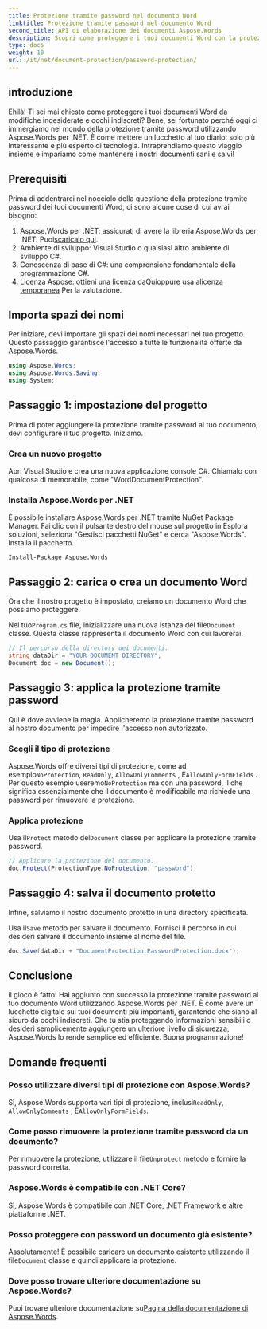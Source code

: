 ```yaml
---
title: Protezione tramite password nel documento Word
linktitle: Protezione tramite password nel documento Word
second_title: API di elaborazione dei documenti Aspose.Words
description: Scopri come proteggere i tuoi documenti Word con la protezione tramite password utilizzando Aspose.Words per .NET in questa guida dettagliata passo passo.
type: docs
weight: 10
url: /it/net/document-protection/password-protection/
---
```

## introduzione

Ehilà! Ti sei mai chiesto come proteggere i tuoi documenti Word da modifiche indesiderate e occhi indiscreti? Bene, sei fortunato perché oggi ci immergiamo nel mondo della protezione tramite password utilizzando Aspose.Words per .NET. È come mettere un lucchetto al tuo diario: solo più interessante e più esperto di tecnologia. Intraprendiamo questo viaggio insieme e impariamo come mantenere i nostri documenti sani e salvi!

## Prerequisiti

Prima di addentrarci nel nocciolo della questione della protezione tramite password dei tuoi documenti Word, ci sono alcune cose di cui avrai bisogno:

1.  Aspose.Words per .NET: assicurati di avere la libreria Aspose.Words per .NET. Puoi[scaricalo qui](https://releases.aspose.com/words/net/).
2. Ambiente di sviluppo: Visual Studio o qualsiasi altro ambiente di sviluppo C#.
3. Conoscenza di base di C#: una comprensione fondamentale della programmazione C#.
4.  Licenza Aspose: ottieni una licenza da[Qui](https://purchase.aspose.com/buy)oppure usa a[licenza temporanea](https://purchase.aspose.com/temporary-license/) Per la valutazione.

## Importa spazi dei nomi

Per iniziare, devi importare gli spazi dei nomi necessari nel tuo progetto. Questo passaggio garantisce l'accesso a tutte le funzionalità offerte da Aspose.Words.

```csharp
using Aspose.Words;
using Aspose.Words.Saving;
using System;
```

## Passaggio 1: impostazione del progetto

Prima di poter aggiungere la protezione tramite password al tuo documento, devi configurare il tuo progetto. Iniziamo.

### Crea un nuovo progetto

Apri Visual Studio e crea una nuova applicazione console C#. Chiamalo con qualcosa di memorabile, come "WordDocumentProtection".

### Installa Aspose.Words per .NET

È possibile installare Aspose.Words per .NET tramite NuGet Package Manager. Fai clic con il pulsante destro del mouse sul progetto in Esplora soluzioni, seleziona "Gestisci pacchetti NuGet" e cerca "Aspose.Words". Installa il pacchetto.

```shell
Install-Package Aspose.Words
```

## Passaggio 2: carica o crea un documento Word

Ora che il nostro progetto è impostato, creiamo un documento Word che possiamo proteggere.

 Nel tuo`Program.cs` file, inizializzare una nuova istanza del file`Document` classe. Questa classe rappresenta il documento Word con cui lavorerai.

```csharp
// Il percorso della directory dei documenti.
string dataDir = "YOUR DOCUMENT DIRECTORY";
Document doc = new Document();
```

## Passaggio 3: applica la protezione tramite password

Qui è dove avviene la magia. Applicheremo la protezione tramite password al nostro documento per impedire l'accesso non autorizzato.

### Scegli il tipo di protezione

 Aspose.Words offre diversi tipi di protezione, come ad esempio`NoProtection`, `ReadOnly`, `AllowOnlyComments` , E`AllowOnlyFormFields` . Per questo esempio useremo`NoProtection` ma con una password, il che significa essenzialmente che il documento è modificabile ma richiede una password per rimuovere la protezione.

### Applica protezione

 Usa il`Protect` metodo del`Document` classe per applicare la protezione tramite password. 

```csharp
// Applicare la protezione del documento.
doc.Protect(ProtectionType.NoProtection, "password");
```

## Passaggio 4: salva il documento protetto

Infine, salviamo il nostro documento protetto in una directory specificata.


 Usa il`Save` metodo per salvare il documento. Fornisci il percorso in cui desideri salvare il documento insieme al nome del file.

```csharp
doc.Save(dataDir + "DocumentProtection.PasswordProtection.docx");
```

## Conclusione

il gioco è fatto! Hai aggiunto con successo la protezione tramite password al tuo documento Word utilizzando Aspose.Words per .NET. È come avere un lucchetto digitale sui tuoi documenti più importanti, garantendo che siano al sicuro da occhi indiscreti. Che tu stia proteggendo informazioni sensibili o desideri semplicemente aggiungere un ulteriore livello di sicurezza, Aspose.Words lo rende semplice ed efficiente. Buona programmazione!

## Domande frequenti

### Posso utilizzare diversi tipi di protezione con Aspose.Words?

 Sì, Aspose.Words supporta vari tipi di protezione, inclusi`ReadOnly`, `AllowOnlyComments` , E`AllowOnlyFormFields`.

### Come posso rimuovere la protezione tramite password da un documento?

 Per rimuovere la protezione, utilizzare il file`Unprotect` metodo e fornire la password corretta.

### Aspose.Words è compatibile con .NET Core?

Sì, Aspose.Words è compatibile con .NET Core, .NET Framework e altre piattaforme .NET.

### Posso proteggere con password un documento già esistente?

 Assolutamente! È possibile caricare un documento esistente utilizzando il file`Document` classe e quindi applicare la protezione.

### Dove posso trovare ulteriore documentazione su Aspose.Words?

Puoi trovare ulteriore documentazione su[Pagina della documentazione di Aspose.Words](https://reference.aspose.com/words/net/).
